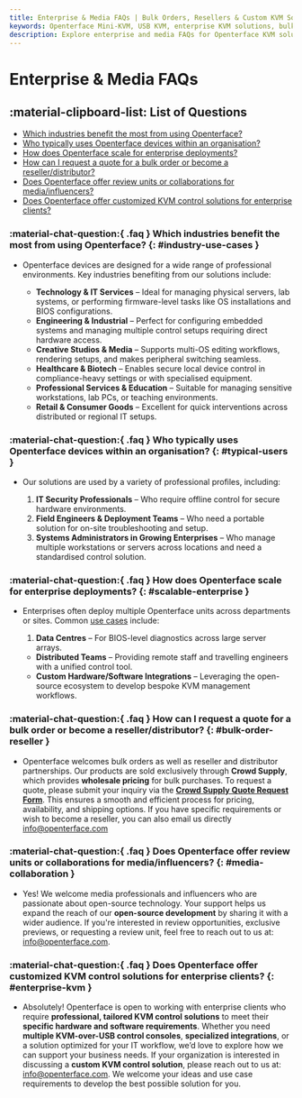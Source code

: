 ```yaml
---
title: Enterprise & Media FAQs | Bulk Orders, Resellers & Custom KVM Solutions  
keywords: Openterface Mini-KVM, USB KVM, enterprise KVM solutions, bulk orders, headless devices management, headless control, KVM-over-USB, customized KVM, IT workflow, multiple KVM console, remote device management, secure KVM switch, media collaboration, review units, influencer partnerships, Crowd Supply wholesale  
description: Explore enterprise and media FAQs for Openterface KVM solutions, including bulk orders, reseller partnerships, and custom KVM control solutions. Learn how Openterface Mini-KVM supports enterprise IT workflows with multiple KVM-over-USB consoles and secure headless devices management. Also, discover media collaboration opportunities for product reviews and influencer partnerships.  
---
```


# Enterprise & Media FAQs

## :material-clipboard-list: List of Questions
- [Which industries benefit the most from using Openterface?](#industry-use-cases)
- [Who typically uses Openterface devices within an organisation?](#typical-users)
- [How does Openterface scale for enterprise deployments?](#scalable-enterprise)
- [How can I request a quote for a bulk order or become a reseller/distributor?](#bulk-order-reseller)
- [Does Openterface offer review units or collaborations for media/influencers?](#media-collaboration)  
- [Does Openterface offer customized KVM control solutions for enterprise clients?](#enterprise-kvm)

### :material-chat-question:{ .faq } **Which industries benefit the most from using Openterface?** {: #industry-use-cases }

- Openterface devices are designed for a wide range of professional environments. Key industries benefiting from our solutions include:

    - **Technology & IT Services** – Ideal for managing physical servers, lab systems, or performing firmware-level tasks like OS installations and BIOS configurations.
    - **Engineering & Industrial** – Perfect for configuring embedded systems and managing multiple control setups requiring direct hardware access.
    - **Creative Studios & Media** – Supports multi-OS editing workflows, rendering setups, and makes peripheral switching seamless.
    - **Healthcare & Biotech** – Enables secure local device control in compliance-heavy settings or with specialised equipment.
    - **Professional Services & Education** – Suitable for managing sensitive workstations, lab PCs, or teaching environments.
    - **Retail & Consumer Goods** – Excellent for quick interventions across distributed or regional IT setups.

### :material-chat-question:{ .faq } **Who typically uses Openterface devices within an organisation?** {: #typical-users }

- Our solutions are used by a variety of professional profiles, including:

    1. **IT Security Professionals** – Who require offline control for secure hardware environments.
    2. **Field Engineers & Deployment Teams** – Who need a portable solution for on-site troubleshooting and setup.
    3. **Systems Administrators in Growing Enterprises** – Who manage multiple workstations or servers across locations and need a standardised control solution.

### :material-chat-question:{ .faq } **How does Openterface scale for enterprise deployments?** {: #scalable-enterprise }

- Enterprises often deploy multiple Openterface units across departments or sites. Common [use cases](/use-cases) include:

    1. **Data Centres** – For BIOS-level diagnostics across large server arrays.
    - **Distributed Teams** – Providing remote staff and travelling engineers with a unified control tool.
    - **Custom Hardware/Software Integrations** – Leveraging the open-source ecosystem to develop bespoke KVM management workflows.


### :material-chat-question:{ .faq } **How can I request a quote for a bulk order or become a reseller/distributor?** {: #bulk-order-reseller }

- Openterface welcomes bulk orders as well as reseller and distributor partnerships. Our products are sold exclusively through **Crowd Supply**, which provides **wholesale pricing** for bulk purchases. To request a quote, please submit your inquiry via the **[Crowd Supply Quote Request Form](https://www.crowdsupply.com/contact/need-quote)**. This ensures a smooth and efficient process for pricing, availability, and shipping options. If you have specific requirements or wish to become a reseller, you can also email us directly [info@openterface.com](mailto:info@openterface.com)

### :material-chat-question:{ .faq } **Does Openterface offer review units or collaborations for media/influencers?** {: #media-collaboration }

- Yes! We welcome media professionals and influencers who are passionate about open-source technology. Your support helps us expand the reach of our **open-source development** by sharing it with a wider audience. If you're interested in review opportunities, exclusive previews, or requesting a review unit, feel free to reach out to us at: [info@openterface.com](mailto:info@openterface.com).

### :material-chat-question:{ .faq } **Does Openterface offer customized KVM control solutions for enterprise clients?** {: #enterprise-kvm }

- Absolutely! Openterface is open to working with enterprise clients who require **professional, tailored KVM control solutions** to meet their **specific hardware and software requirements**. Whether you need **multiple KVM-over-USB control consoles**, **specialized integrations**, or a solution optimized for your IT workflow, we’d love to explore how we can support your business needs. If your organization is interested in discussing a **custom KVM control solution**, please reach out to us at: [info@openterface.com](mailto:info@openterface.com). We welcome your ideas and use case requirements to develop the best possible solution for you.